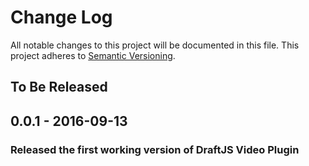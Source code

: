 # Change Log

All notable changes to this project will be documented in this file.
This project adheres to [Semantic Versioning](http://semver.org/).

## To Be Released

## 0.0.1 - 2016-09-13
### Released the first working version of DraftJS Video Plugin


